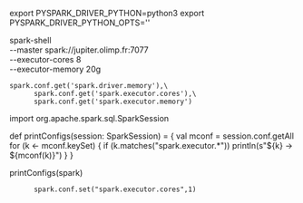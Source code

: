 
export PYSPARK_DRIVER_PYTHON=python3
export PYSPARK_DRIVER_PYTHON_OPTS=''


spark-shell \
    --master spark://jupiter.olimp.fr:7077 \
    --executor-cores 8 \
    --executor-memory 20g


    spark.conf.get('spark.driver.memory'),\
          spark.conf.get('spark.executor.cores'),\
          spark.conf.get('spark.executor.memory')




import org.apache.spark.sql.SparkSession

def printConfigs(session: SparkSession) = {
  val mconf = session.conf.getAll
  for (k <- mconf.keySet) {
      if (k.matches("spark.executor.*"))
           println(s"${k} -> ${mconf(k)}")
    }
}

printConfigs(spark)




          spark.conf.set("spark.executor.cores",1)
